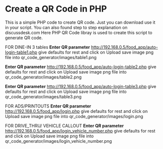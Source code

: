 # Create a QR Code in PHP
This is a simple PHP code to create QR code. Just you can download use it in your script. You can also found step to step explanation on discussdesk.com
Here PHP QR Code libray is used to create this script to generate QR code.

FOR DINE-IN 3 tables 
**Enter QR parameter**
http://192.168.0.5/food_app/auto-login-table1.php
give defaults for rest and click on Upload
save image png file into qr_code_generator/images/table1.png

**Enter QR parameter**
http://192.168.0.5/food_app/auto-login-table2.php
give defaults for rest and click on Upload
save image png file into qr_code_generator/images/table2.png

**Enter QR parameter**
http://192.168.0.5/food_app/auto-login-table3.php
give defaults for rest and click on Upload
save image png file into qr_code_generator/images/table3.png

FOR ADS/PRINTOUTS
**Enter QR parameter**
http://192.168.0.5/food_app/login.php
give defaults for rest and click on Upload
save image png file into qr_code_generator/images/login.png

FOR DRIVE_THRU/ VEHICLE CALLOUT
**Enter QR parameter**
http://192.168.0.5/food_app/login_vehicle_number.php
give defaults for rest and click on Upload
save image png file into qr_code_generator/images/login_vehicle_number.png